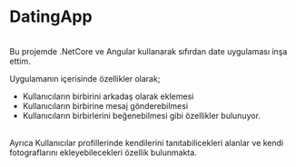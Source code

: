 # DatingApp
<br>
Bu projemde .NetCore ve Angular kullanarak sıfırdan date uygulaması inşa ettim.


Uygulamanın içerisinde özellikler olarak;

- Kullanıcıların birbirini arkadaş olarak eklemesi
- Kullanıcıların birbirine mesaj gönderebilmesi
- Kullanıcıların birbirlerini beğenebilmesi gibi özellikler bulunuyor.

<br>
Ayrıca Kullanıcılar profillerinde kendilerini tanıtabilicekleri alanlar ve kendi fotograflarını ekleyebilecekleri özellik bulunmakta.


